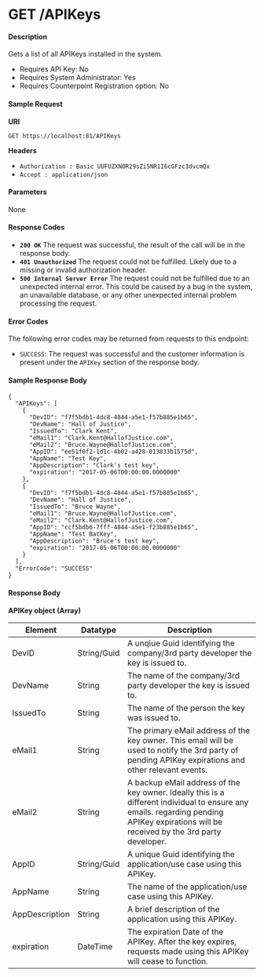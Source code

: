 
# GET /APIKeys

#### Description
Gets a list of all APIKeys installed in the system.

- Requires API Key: No
- Requires System Administrator: Yes
- Requires Counterpoint Registration option: No

#### Sample Request

**URI**

`GET https://localhost:81/APIKeys`

**Headers**
- `Authorization : Basic UUFUZXN0R29sZi5NR1I6cGFzc3dvcmQx`
- `Accept : application/json`

#### Parameters
None

#### Response Codes
- **<code>200 OK</code>** The request was successful, the result of the call will be in the response body.
- **<code>401 Unauthorized</code>** The request could not be fulfilled. Likely due to a missing or invalid authorization header.
- **<code>500 Internal Server Error</code>** The request could not be fulfilled due to an unexpected internal error. This could be caused by a bug in the system, an unavailable database, or any other unexpected internal problem processing the request.
 
#### Error Codes
The following error codes may be returned from requests to this endpoint:
- `SUCCESS`: The request was successful and the customer information is present under the `APIKey` section of the response body.

#### Sample Response Body

```
{
  "APIKeys": [
    {
      "DevID": "f7f5bdb1-4dc8-4844-a5e1-f57b885e1b65",
      "DevName": "Hall of Justice",
      "IssuedTo": "Clark Kent",
      "eMail1": "Clark.Kent@HallofJustice.com",
      "eMail2": "Bruce.Wayne@HallofJustice.com",
      "AppID": "ee51f0f2-1d1c-4b02-a428-013833b1575d",
      "AppName": "Test Key",
      "AppDescription": "Clark's test key",
      "expiration": "2017-05-06T00:00:00.0000000"
    },
    {
      "DevID": "f7f5bdb1-4dc8-4844-a5e1-f57b885e1b65",
      "DevName": "Hall of Justice",
      "IssuedTo": "Bruce Wayne",
      "eMail1": "Bruce.Wayne@HallofJustice.com",
      "eMail2": "Clark.Kent@HallofJustice.com",
      "AppID": "ccf5bdb6-7fff-4844-a5e1-f23b885e1b65",
      "AppName": "Test BatKey",
      "AppDescription": "Bruce's test key",
      "expiration": "2017-05-06T00:00:00.0000000"
    }
  ],
  "ErrorCode": "SUCCESS"
}
```

#### Response Body

**APIKey object (Array)**

Element | Datatype | Description
------- | -------- | -----------
DevID | String/Guid | A unqiue Guid identifying the company/3rd party developer the key is issued to.
DevName | String | The name of the company/3rd party developer the key is issued to.
IssuedTo | String | The name of the person the key was issued to.
eMail1 | String | The primary eMail address of the key owner. This email will be used to notify the 3rd party of pending APIKey expirations and other relevant events.
eMail2 | String | A backup eMail address of the key owner. Ideally this is a different individual to ensure any emails. regarding pending APIKey expirations will be received by the 3rd party developer.
AppID | String/Guid | A unique Guid identifying the application/use case using this APIKey.
AppName | String | The name of the application/use case using this APIKey.
AppDescription | String | A brief description of the application using this APIKey.
expiration | DateTime | The expiration Date of the APIKey. After the key expires, requests made using this APIKey will cease to function.


